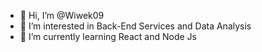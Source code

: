 - 👋 Hi, I’m @Wiwek09
- 👀 I’m interested in Back-End Services and Data Analysis
- 🌱 I’m currently learning React and Node Js


<!---
Wiwek09/Wiwek09 is a ✨ special ✨ repository because its `README.md` (this file) appears on your GitHub profile.
You can click the Preview link to take a look at your changes.
--->
